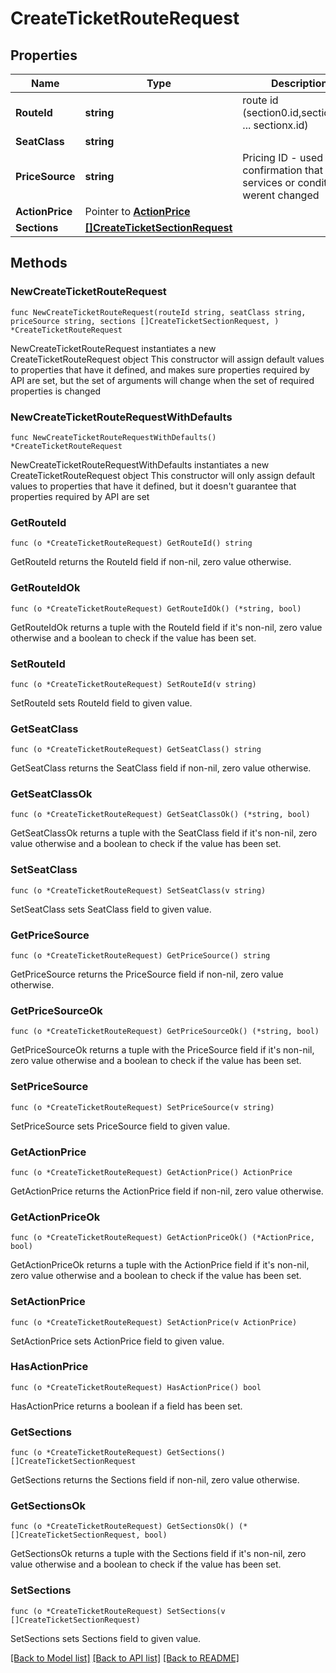 # CreateTicketRouteRequest

## Properties

Name | Type | Description | Notes
------------ | ------------- | ------------- | -------------
**RouteId** | **string** | route id (section0.id,section1.id, ... sectionx.id) | 
**SeatClass** | **string** |  | 
**PriceSource** | **string** | Pricing ID - used for confirmation that price, services or conditions werent changed | 
**ActionPrice** | Pointer to [**ActionPrice**](ActionPrice.md) |  | [optional] 
**Sections** | [**[]CreateTicketSectionRequest**](CreateTicketSectionRequest.md) |  | 

## Methods

### NewCreateTicketRouteRequest

`func NewCreateTicketRouteRequest(routeId string, seatClass string, priceSource string, sections []CreateTicketSectionRequest, ) *CreateTicketRouteRequest`

NewCreateTicketRouteRequest instantiates a new CreateTicketRouteRequest object
This constructor will assign default values to properties that have it defined,
and makes sure properties required by API are set, but the set of arguments
will change when the set of required properties is changed

### NewCreateTicketRouteRequestWithDefaults

`func NewCreateTicketRouteRequestWithDefaults() *CreateTicketRouteRequest`

NewCreateTicketRouteRequestWithDefaults instantiates a new CreateTicketRouteRequest object
This constructor will only assign default values to properties that have it defined,
but it doesn't guarantee that properties required by API are set

### GetRouteId

`func (o *CreateTicketRouteRequest) GetRouteId() string`

GetRouteId returns the RouteId field if non-nil, zero value otherwise.

### GetRouteIdOk

`func (o *CreateTicketRouteRequest) GetRouteIdOk() (*string, bool)`

GetRouteIdOk returns a tuple with the RouteId field if it's non-nil, zero value otherwise
and a boolean to check if the value has been set.

### SetRouteId

`func (o *CreateTicketRouteRequest) SetRouteId(v string)`

SetRouteId sets RouteId field to given value.


### GetSeatClass

`func (o *CreateTicketRouteRequest) GetSeatClass() string`

GetSeatClass returns the SeatClass field if non-nil, zero value otherwise.

### GetSeatClassOk

`func (o *CreateTicketRouteRequest) GetSeatClassOk() (*string, bool)`

GetSeatClassOk returns a tuple with the SeatClass field if it's non-nil, zero value otherwise
and a boolean to check if the value has been set.

### SetSeatClass

`func (o *CreateTicketRouteRequest) SetSeatClass(v string)`

SetSeatClass sets SeatClass field to given value.


### GetPriceSource

`func (o *CreateTicketRouteRequest) GetPriceSource() string`

GetPriceSource returns the PriceSource field if non-nil, zero value otherwise.

### GetPriceSourceOk

`func (o *CreateTicketRouteRequest) GetPriceSourceOk() (*string, bool)`

GetPriceSourceOk returns a tuple with the PriceSource field if it's non-nil, zero value otherwise
and a boolean to check if the value has been set.

### SetPriceSource

`func (o *CreateTicketRouteRequest) SetPriceSource(v string)`

SetPriceSource sets PriceSource field to given value.


### GetActionPrice

`func (o *CreateTicketRouteRequest) GetActionPrice() ActionPrice`

GetActionPrice returns the ActionPrice field if non-nil, zero value otherwise.

### GetActionPriceOk

`func (o *CreateTicketRouteRequest) GetActionPriceOk() (*ActionPrice, bool)`

GetActionPriceOk returns a tuple with the ActionPrice field if it's non-nil, zero value otherwise
and a boolean to check if the value has been set.

### SetActionPrice

`func (o *CreateTicketRouteRequest) SetActionPrice(v ActionPrice)`

SetActionPrice sets ActionPrice field to given value.

### HasActionPrice

`func (o *CreateTicketRouteRequest) HasActionPrice() bool`

HasActionPrice returns a boolean if a field has been set.

### GetSections

`func (o *CreateTicketRouteRequest) GetSections() []CreateTicketSectionRequest`

GetSections returns the Sections field if non-nil, zero value otherwise.

### GetSectionsOk

`func (o *CreateTicketRouteRequest) GetSectionsOk() (*[]CreateTicketSectionRequest, bool)`

GetSectionsOk returns a tuple with the Sections field if it's non-nil, zero value otherwise
and a boolean to check if the value has been set.

### SetSections

`func (o *CreateTicketRouteRequest) SetSections(v []CreateTicketSectionRequest)`

SetSections sets Sections field to given value.



[[Back to Model list]](../README.md#documentation-for-models) [[Back to API list]](../README.md#documentation-for-api-endpoints) [[Back to README]](../README.md)


